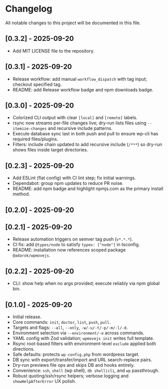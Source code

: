 # Changelog

All notable changes to this project will be documented in this file.

## [0.3.2] - 2025-09-20
- Add MIT LICENSE file to the repository.

## [0.3.1] - 2025-09-20
- Release workflow: add manual `workflow_dispatch` with tag input; checkout specified tag.
- README: add Release workflow badge and npm downloads badge.

## [0.3.0] - 2025-09-20
- Colorized CLI output with clear `[local]` and `[remote]` labels.
- rsync now streams per-file changes live; dry-run lists files using `--itemize-changes` and recursive include patterns.
- Execute database sync last in both push and pull to ensure wp-cli has required files/plugins.
- Filters: include chain updated to add recursive include (`/***`) so dry-run shows files inside target directories.

## [0.2.3] - 2025-09-20
- Add ESLint (flat config) with CI lint step; fix initial warnings.
- Dependabot: group npm updates to reduce PR noise.
- README: add npm badge and highlight npmjs.com as the primary install method.

## [0.2.0] - 2025-09-20
## [0.2.1] - 2025-09-20
- Release automation triggers on semver tag push (`v*.*.*`).
- CI fix: add `@types/node` to satisfy `types: ["node"]` in tsconfig.
- README: installation now references scoped package `@adarok/wpmovejs`.

## [0.2.2] - 2025-09-20
- CLI: show help when no args provided; execute reliably via npm global bin.


## [0.1.0] - 2025-09-20
- Initial release.
- Core commands: `init`, `doctor`, `list`, `push`, `pull`.
- Targets and flags: `--all`, `--only`, `-w/-u/-t/-p/-m/-l/-d`.
- Environment selection via `--environment/-e` across commands.
- YAML config with Zod validation; `wpmovejs init` writes full template.
- Rsync root-based filters with environment-level `exclude` applied both directions.
- Safe defaults: protects `wp-config.php` from wordpress target.
- DB sync with export/transfer/import and URL search-replace pairs.
- Dry-run previews file ops and skips DB and hooks entirely.
- Convenience: `ssh`, `shell` (wp shell), `db shell|cli`, and `wp` passthrough.
- Robust quoting/ssh/rsync helpers; verbose logging and `showHelpAfterError` UX polish.
